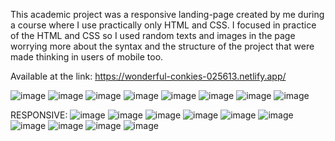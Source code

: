 This academic project was a responsive landing-page created by me during a course where I use practically only HTML and CSS. I focused in practice of the HTML and CSS so I used random texts and images in the page worrying more about the syntax and the structure of the project that were made thinking in users of mobile too.

Available at the link:
https://wonderful-conkies-025613.netlify.app/



![image](https://user-images.githubusercontent.com/117831704/212699859-6ae5848d-7625-44c8-b514-455aacaea5de.png)
![image](https://user-images.githubusercontent.com/117831704/212699927-4a041f39-c5f4-408d-be7f-65bd4225ee49.png)
![image](https://user-images.githubusercontent.com/117831704/212699991-13afcdd1-f4f9-4592-93c0-032b0f7eddea.png)
![image](https://user-images.githubusercontent.com/117831704/212700061-2fae0a39-3ee9-4739-a8f3-c48788a62a36.png)
![image](https://user-images.githubusercontent.com/117831704/212700212-3f85ed22-c627-4437-88b7-8f6eac2038dc.png)
![image](https://user-images.githubusercontent.com/117831704/212700277-a4eaf645-73fc-4c0a-9135-0372b149ef18.png)
![image](https://user-images.githubusercontent.com/117831704/212700387-a37ae8f3-768f-47d7-a996-12e96b9bcf98.png)
![image](https://user-images.githubusercontent.com/117831704/212700953-f47c99d5-db36-4997-975b-29f079fd5869.png)

RESPONSIVE:
![image](https://user-images.githubusercontent.com/117831704/212702119-9e068f0f-e5c4-4803-82db-3ad9b14ae565.png)
![image](https://user-images.githubusercontent.com/117831704/212702208-6df24a8c-812e-4dab-86af-e61984271652.png)
![image](https://user-images.githubusercontent.com/117831704/212701261-43f83763-8d2e-439a-beed-f55c2cf93346.png)
![image](https://user-images.githubusercontent.com/117831704/212702279-92cbc411-1ecc-4db6-971e-11e9bb58c2f5.png)
![image](https://user-images.githubusercontent.com/117831704/212702410-5072b526-1f7b-4872-8a2e-c67be843a97f.png)
![image](https://user-images.githubusercontent.com/117831704/212702569-e5796bc5-5799-4531-88a7-2fdaf7a7f2f1.png)
![image](https://user-images.githubusercontent.com/117831704/212702625-2a977691-374f-4e4a-b7ae-0fc54cf35529.png)
![image](https://user-images.githubusercontent.com/117831704/212702713-de329318-2a28-4e84-af14-ab05b266d0f5.png)
![image](https://user-images.githubusercontent.com/117831704/212702780-ab1cda11-8a90-409b-95fe-74003ec6ccbb.png)
![image](https://user-images.githubusercontent.com/117831704/212702963-ac606cfe-024c-4443-81a1-96f27f65c224.png)

